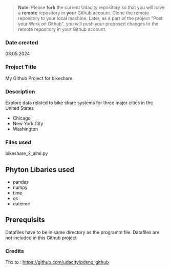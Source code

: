 >**Note**: Please **fork** the current Udacity repository so that you will have a **remote** repository in **your** Github account. Clone the remote repository to your local machine. Later, as a part of the project "Post your Work on Github", you will push your proposed changes to the remote repository in your Github account.

### Date created
03.05.2024

### Project Title
My Github Project for bikeshare

### Description
Explore data related to bike share systems for three major cities in the United States
* Chicago
* New York City
* Washington

### Files used
bikeshare_2_almi.py

## Phyton Libaries used
* pandas
* numpy
* time
* os
* dateime

## Prerequisits
Datafiles have to be in same directory as the programm file. Datafiles are not included 
in this Github project

### Credits
Thx to : https://github.com/udacity/pdsnd_github

